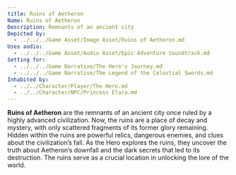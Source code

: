 ```yaml
---
title: Ruins of Aetheron
Name: Ruins of Aetheron
Description: Remnants of an ancient city
Depicted by:
  - ../../../Game Asset/Image Asset/Ruins of Aetheron.md
Uses audio:
  - ../../../Game Asset/Audio Asset/Epic Adventure Soundtrack.md
Setting for:
  - ../../../Game Narrative/The Hero's Journey.md
  - ../../../Game Narrative/The Legend of the Celestial Swords.md
Inhabited by:
  - ../../Character/Player/The Hero.md
  - ../../Character/NPC/Princess Elara.md
---
```


**Ruins of Aetheron** are the remnants of an ancient city once ruled by a highly advanced civilization. Now, the ruins are a place of decay and mystery, with only scattered fragments of its former glory remaining. Hidden within the ruins are powerful relics, dangerous enemies, and clues about the civilization’s fall. As the Hero explores the ruins, they uncover the truth about Aetheron’s downfall and the dark secrets that led to its destruction. The ruins serve as a crucial location in unlocking the lore of the world.